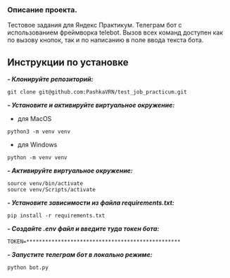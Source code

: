 ### Опиcание проекта.
Тестовое задания для Яндекс Практикум.
Телеграм бот с использованием фреймворка telebot.
Вызов всех команд доступен как по вызову кнопок, так и по написанию в поле ввода текста бота.

## Инструкции по установке
***- Клонируйте репозиторий:***
```
git clone git@github.com:PashkaVRN/test_job_practicum.git
```

***- Установите и активируйте виртуальное окружение:***
- для MacOS
```
python3 -m venv venv
```
- для Windows
```
python -m venv venv
```
***- Активируйте виртуальное окружение:***
```
source venv/bin/activate
source venv/Scripts/activate
```

***- Установите зависимости из файла requirements.txt:***
```
pip install -r requirements.txt
```

***- Создайте .env файл и введите туда токен бота:*** 
```
TOKEN=*************************************************
```

***- Запустите телеграм бот в локально режиме:***
```
python bot.py
```



